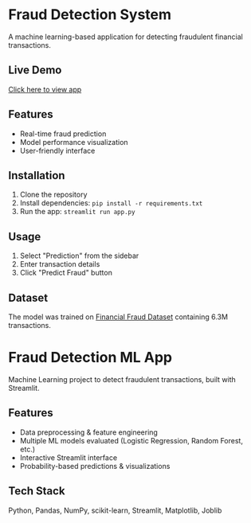 # Fraud Detection System

A machine learning-based application for detecting fraudulent financial transactions.

## Live Demo
[Click here to view app](https://fraud-detection-project-lon3s8ghgvp4udpui3xnox.streamlit.app/)

## Features
- Real-time fraud prediction
- Model performance visualization
- User-friendly interface

## Installation
1. Clone the repository
2. Install dependencies: `pip install -r requirements.txt`
3. Run the app: `streamlit run app.py`

## Usage
1. Select "Prediction" from the sidebar
2. Enter transaction details
3. Click "Predict Fraud" button

## Dataset
The model was trained on [Financial Fraud Dataset](https://www.kaggle.com/datasets/) containing 6.3M transactions.
# Fraud Detection ML App
Machine Learning project to detect fraudulent transactions, built with Streamlit.

## Features
- Data preprocessing & feature engineering
- Multiple ML models evaluated (Logistic Regression, Random Forest, etc.)
- Interactive Streamlit interface
- Probability-based predictions & visualizations

## Tech Stack
Python, Pandas, NumPy, scikit-learn, Streamlit, Matplotlib, Joblib


